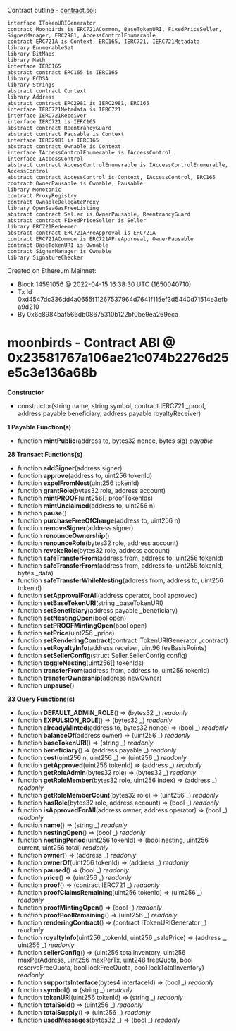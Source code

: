 Contract outline - [contract.sol](contract.sol):

```
interface ITokenURIGenerator
contract Moonbirds is ERC721ACommon, BaseTokenURI, FixedPriceSeller, SignerManager, ERC2981, AccessControlEnumerable
contract ERC721A is Context, ERC165, IERC721, IERC721Metadata
library EnumerableSet
library BitMaps
library Math
interface IERC165
abstract contract ERC165 is IERC165
library ECDSA
library Strings
abstract contract Context
library Address
abstract contract ERC2981 is IERC2981, ERC165
interface IERC721Metadata is IERC721
interface IERC721Receiver
interface IERC721 is IERC165
abstract contract ReentrancyGuard
abstract contract Pausable is Context
interface IERC2981 is IERC165
abstract contract Ownable is Context
interface IAccessControlEnumerable is IAccessControl
interface IAccessControl
abstract contract AccessControlEnumerable is IAccessControlEnumerable, AccessControl
abstract contract AccessControl is Context, IAccessControl, ERC165
contract OwnerPausable is Ownable, Pausable
library Monotonic
contract ProxyRegistry
contract OwnableDelegateProxy
library OpenSeaGasFreeListing
abstract contract Seller is OwnerPausable, ReentrancyGuard
abstract contract FixedPriceSeller is Seller
library ERC721Redeemer
abstract contract ERC721APreApproval is ERC721A
contract ERC721ACommon is ERC721APreApproval, OwnerPausable
contract BaseTokenURI is Ownable
contract SignerManager is Ownable
library SignatureChecker
```


Created on Ethereum Mainnet:
- Block 14591056 @ 2022-04-15 16:38:30 UTC (1650040710)
- Tx Id 0xd4547dc336dd4a0655f11267537964d7641f115ef3d5440d71514e3efba9d210
- By 0x6c8984baf566db08675310b122bf0be9ea269eca


# moonbirds - Contract ABI @ 0x23581767a106ae21c074b2276d25e5c3e136a68b




**Constructor**

- constructor(string name, string symbol, contract IERC721 _proof, address payable beneficiary, address payable royaltyReceiver)

**1 Payable Function(s)**

- function **mintPublic**(address to, bytes32 nonce, bytes sig) _payable_

**28 Transact Functions(s)**

- function **addSigner**(address signer)
- function **approve**(address to, uint256 tokenId)
- function **expelFromNest**(uint256 tokenId)
- function **grantRole**(bytes32 role, address account)
- function **mintPROOF**(uint256[] proofTokenIds)
- function **mintUnclaimed**(address to, uint256 n)
- function **pause**()
- function **purchaseFreeOfCharge**(address to, uint256 n)
- function **removeSigner**(address signer)
- function **renounceOwnership**()
- function **renounceRole**(bytes32 role, address account)
- function **revokeRole**(bytes32 role, address account)
- function **safeTransferFrom**(address from, address to, uint256 tokenId)
- function **safeTransferFrom**(address from, address to, uint256 tokenId, bytes _data)
- function **safeTransferWhileNesting**(address from, address to, uint256 tokenId)
- function **setApprovalForAll**(address operator, bool approved)
- function **setBaseTokenURI**(string _baseTokenURI)
- function **setBeneficiary**(address payable _beneficiary)
- function **setNestingOpen**(bool open)
- function **setPROOFMintingOpen**(bool open)
- function **setPrice**(uint256 _price)
- function **setRenderingContract**(contract ITokenURIGenerator _contract)
- function **setRoyaltyInfo**(address receiver, uint96 feeBasisPoints)
- function **setSellerConfig**(struct Seller.SellerConfig config)
- function **toggleNesting**(uint256[] tokenIds)
- function **transferFrom**(address from, address to, uint256 tokenId)
- function **transferOwnership**(address newOwner)
- function **unpause**()

**33 Query Functions(s)**

- function **DEFAULT_ADMIN_ROLE**() ⇒ (bytes32 _) _readonly_
- function **EXPULSION_ROLE**() ⇒ (bytes32 _) _readonly_
- function **alreadyMinted**(address to, bytes32 nonce) ⇒ (bool _) _readonly_
- function **balanceOf**(address owner) ⇒ (uint256 _) _readonly_
- function **baseTokenURI**() ⇒ (string _) _readonly_
- function **beneficiary**() ⇒ (address payable _) _readonly_
- function **cost**(uint256 n, uint256 _) ⇒ (uint256 _) _readonly_
- function **getApproved**(uint256 tokenId) ⇒ (address _) _readonly_
- function **getRoleAdmin**(bytes32 role) ⇒ (bytes32 _) _readonly_
- function **getRoleMember**(bytes32 role, uint256 index) ⇒ (address _) _readonly_
- function **getRoleMemberCount**(bytes32 role) ⇒ (uint256 _) _readonly_
- function **hasRole**(bytes32 role, address account) ⇒ (bool _) _readonly_
- function **isApprovedForAll**(address owner, address operator) ⇒ (bool _) _readonly_
- function **name**() ⇒ (string _) _readonly_
- function **nestingOpen**() ⇒ (bool _) _readonly_
- function **nestingPeriod**(uint256 tokenId) ⇒ (bool nesting, uint256 current, uint256 total) _readonly_
- function **owner**() ⇒ (address _) _readonly_
- function **ownerOf**(uint256 tokenId) ⇒ (address _) _readonly_
- function **paused**() ⇒ (bool _) _readonly_
- function **price**() ⇒ (uint256 _) _readonly_
- function **proof**() ⇒ (contract IERC721 _) _readonly_
- function **proofClaimsRemaining**(uint256 tokenId) ⇒ (uint256 _) _readonly_
- function **proofMintingOpen**() ⇒ (bool _) _readonly_
- function **proofPoolRemaining**() ⇒ (uint256 _) _readonly_
- function **renderingContract**() ⇒ (contract ITokenURIGenerator _) _readonly_
- function **royaltyInfo**(uint256 _tokenId, uint256 _salePrice) ⇒ (address _, uint256 _) _readonly_
- function **sellerConfig**() ⇒ (uint256 totalInventory, uint256 maxPerAddress, uint256 maxPerTx, uint248 freeQuota, bool reserveFreeQuota, bool lockFreeQuota, bool lockTotalInventory) _readonly_
- function **supportsInterface**(bytes4 interfaceId) ⇒ (bool _) _readonly_
- function **symbol**() ⇒ (string _) _readonly_
- function **tokenURI**(uint256 tokenId) ⇒ (string _) _readonly_
- function **totalSold**() ⇒ (uint256 _) _readonly_
- function **totalSupply**() ⇒ (uint256 _) _readonly_
- function **usedMessages**(bytes32 _) ⇒ (bool _) _readonly_
